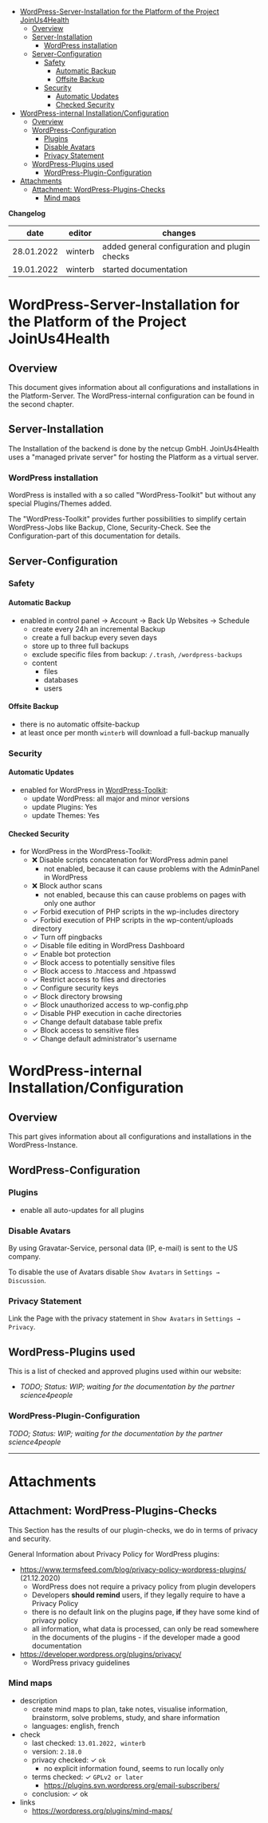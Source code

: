 <!-- TOC START min:1 max:4 link:true asterisk:false update:true -->
- [WordPress-Server-Installation for the Platform of the Project JoinUs4Health](#wordpress-server-installation-for-the-platform-of-the-project-joinus4health)
    - [Overview](#overview)
    - [Server-Installation](#server-installation)
        - [WordPress installation](#wordpress-installation)
    - [Server-Configuration](#server-configuration)
        - [Safety](#safety)
            - [Automatic Backup](#automatic-backup)
            - [Offsite Backup](#offsite-backup)
        - [Security](#security)
            - [Automatic Updates](#automatic-updates)
            - [Checked Security](#checked-security)
- [WordPress-internal Installation/Configuration](#wordpress-internal-installationconfiguration)
    - [Overview](#overview-1)
    - [WordPress-Configuration](#wordpress-configuration)
        - [Plugins](#plugins)
        - [Disable Avatars](#disable-avatars)
        - [Privacy Statement](#privacy-statement)
    - [WordPress-Plugins used](#wordpress-plugins-used)
        - [WordPress-Plugin-Configuration](#wordpress-plugin-configuration)
- [Attachments](#attachments)
    - [Attachment: WordPress-Plugins-Checks](#attachment-wordpress-plugins-checks)
        - [Mind maps](#mind-maps)
<!-- TOC END -->

**Changelog**

| date       | editor  | changes                                       |
| ---------- | ------- | --------------------------------------------- |
| 28.01.2022 | winterb | added general configuration and plugin checks | 
| 19.01.2022 | winterb | started documentation                         |


# WordPress-Server-Installation for the Platform of the Project JoinUs4Health
## Overview
This document gives information about all configurations and installations in the Platform-Server.
The WordPress-internal configuration can be found in the second chapter.

## Server-Installation
The Installation of the backend is done by the netcup GmbH.
JoinUs4Health uses a "managed private server" for hosting the Platform as a virtual server.

### WordPress installation
WordPress is installed with a so called "WordPress-Toolkit" but without any special Plugins/Themes added.

The "WordPress-Toolkit" provides further possibilities to simplify certain WordPress-Jobs like Backup, Clone, Security-Check.
See the Configuration-part of this documentation for details.

## Server-Configuration

### Safety
#### Automatic Backup
- enabled in control panel → Account → Back Up Websites → Schedule
    - create every 24h an incremental Backup
    - create a full backup every seven days
    - store up to three full backups
    - exclude specific files from backup: `/.trash`, `/wordpress-backups`
    - content
        - files
        - databases
        - users

#### Offsite Backup
- there is no automatic offsite-backup
- at least once per month `winterb` will download a full-backup manually

### Security
#### Automatic Updates
- enabled for WordPress in [WordPress-Toolkit](https://a2efa.webhosting.systems/modules/wp-toolkit/index.php/domain/list):
    - update WordPress: all major and minor versions
    - update Plugins: Yes
    - update Themes: Yes

#### Checked Security
- for WordPress in the WordPress-Toolkit:
    - ❌ Disable scripts concatenation for WordPress admin panel
        - not enabled, because it can cause problems with the AdminPanel in WordPress
    - ❌ Block author scans
        - not enabled, because this can cause problems on pages with only one author
    - ✓ Forbid execution of PHP scripts in the wp-includes directory
    - ✓ Forbid execution of PHP scripts in the wp-content/uploads directory
    - ✓ Turn off pingbacks
    - ✓ Disable file editing in WordPress Dashboard
    - ✓ Enable bot protection
    - ✓ Block access to potentially sensitive files
    - ✓ Block access to .htaccess and .htpasswd
    - ✓ Restrict access to files and directories
    - ✓ Configure security keys
    - ✓ Block directory browsing
    - ✓ Block unauthorized access to wp-config.php
    - ✓ Disable PHP execution in cache directories
    - ✓ Change default database table prefix
    - ✓ Block access to sensitive files
    - ✓ Change default administrator's username

# WordPress-internal Installation/Configuration
## Overview
This part gives information about all configurations and installations in the WordPress-Instance.

## WordPress-Configuration
### Plugins
- enable all auto-updates for all plugins

### Disable Avatars
By using Gravatar-Service, personal data (IP, e-mail) is sent to the US company.

To disable the use of Avatars disable `Show Avatars` in `Settings → Discussion`.

### Privacy Statement
Link the Page with the privacy statement in `Show Avatars` in `Settings → Privacy`.

## WordPress-Plugins used
This is a list of checked and approved plugins used within our website:

- *TODO; Status: WIP; waiting for the documentation by the partner science4people*

### WordPress-Plugin-Configuration
*TODO; Status: WIP; waiting for the documentation by the partner science4people*

---

# Attachments

## Attachment: WordPress-Plugins-Checks
This Section has the results of our plugin-checks, we do in terms of privacy and security.

General Information about Privacy Policy for WordPress plugins:

- https://www.termsfeed.com/blog/privacy-policy-wordpress-plugins/ (21.12.2020)
    - WordPress does not require a privacy policy from plugin developers
    - Developers **should remind** users, if they legally require to have a Privacy Policy
    - there is no default link on the plugins page, **if** they have some kind of privacy policy
    - all information, what data is processed, can only be read somewhere in the documents of the plugins - if the developer made a good documentation
- https://developer.wordpress.org/plugins/privacy/
    - WordPress privacy guidelines

### Mind maps
- description
    - create mind maps to plan, take notes, visualise information, brainstorm, solve problems, study, and share information
    - languages: english, french
- check
    - last checked: `13.01.2022, winterb`
    - version: `2.18.0`
    - privacy checked: ✓ `ok`
        - no explicit information found, seems to run locally only
    - terms checked: ✓ `GPLv2 or later`
        - https://plugins.svn.wordpress.org/email-subscribers/
    - conclusion: ✓ ok
- links
    - https://wordpress.org/plugins/mind-maps/
